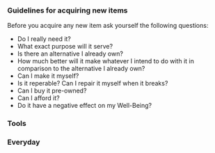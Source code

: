 ### Guidelines for acquiring new items

Before you acquire any new item ask yourself the following questions:
- Do I really need it?
- What exact purpose will it serve?
- Is there an alternative I already own?
- How much better will it make whatever I intend to do with it in comparison to the alternative I already own?
- Can I make it myself?
- Is it reperable? Can I repair it myself when it breaks?
- Can I buy it pre-owned?
- Can I afford it? 
- Do it have a negative effect on my Well-Being? 

### Tools
### Everyday
### 
